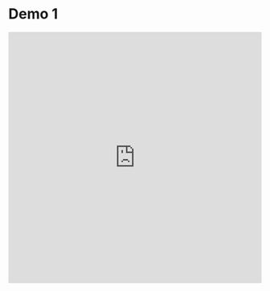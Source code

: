 # Demo 1

<iframe width="100%" height="500" src="https://www.youtube.com/embed/Vxs72jlex0k" title="CrossCopy Demo 2" frameborder="0" allow="accelerometer; autoplay; clipboard-write; encrypted-media; gyroscope; picture-in-picture; web-share" allowfullscreen></iframe>
